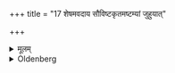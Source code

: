 +++
title = "17 शेषमवदाय सौविष्टकृतमष्टम्यां जुहुयात्"

+++

<details><summary>मूलम्</summary>

शेषमवदाय सौविष्टकृतमष्टम्यां जुहुयात् १७
</details>

<details><summary>Oldenberg</summary>

17. Having cut off the rest, he should sacrifice the oblation to (Agni) Sviṣṭakṛt with the eighth (verse).
</details>
